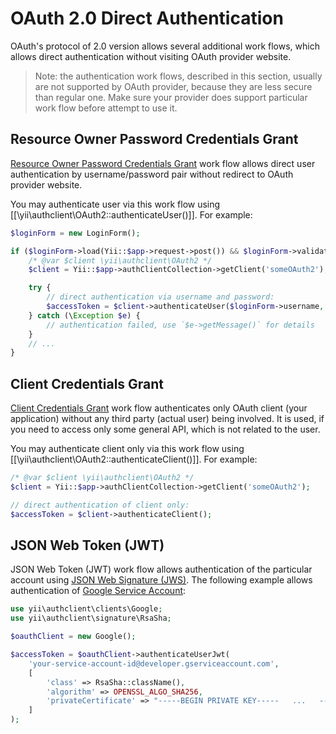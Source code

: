 OAuth 2.0 Direct Authentication
===============================

OAuth's protocol of 2.0 version allows several additional work flows, which allows direct
authentication without visiting OAuth provider website.

> Note: the authentication work flows, described in this section, usually are not supported by OAuth provider,
  because they are less secure than regular one. Make sure your provider does support particular work flow
  before attempt to use it.


## Resource Owner Password Credentials Grant

[Resource Owner Password Credentials Grant](https://tools.ietf.org/html/rfc6749#section-4.3) work flow allows direct
user authentication by username/password pair without redirect to OAuth provider website.

You may authenticate user via this work flow using [[\yii\authclient\OAuth2::authenticateUser()]].
For example:

```php
$loginForm = new LoginForm();

if ($loginForm->load(Yii::$app->request->post()) && $loginForm->validate()) {
    /* @var $client \yii\authclient\OAuth2 */
    $client = Yii::$app->authClientCollection->getClient('someOAuth2');

    try {
        // direct authentication via username and password:
        $accessToken = $client->authenticateUser($loginForm->username, $loginForm->password);
    } catch (\Exception $e) {
        // authentication failed, use `$e->getMessage()` for details
    }
    // ...
}
```


## Client Credentials Grant

[Client Credentials Grant](https://tools.ietf.org/html/rfc6749#section-4.4) work flow authenticates only OAuth client
(your application) without any third party (actual user) being involved. It is used, if you need to access only
some general API, which is not related to the user.

You may authenticate client only via this work flow using [[\yii\authclient\OAuth2::authenticateClient()]].
For example:

```php
/* @var $client \yii\authclient\OAuth2 */
$client = Yii::$app->authClientCollection->getClient('someOAuth2');

// direct authentication of client only:
$accessToken = $client->authenticateClient();
```


## JSON Web Token (JWT)

JSON Web Token (JWT) work flow allows authentication of the particular account using [JSON Web Signature (JWS)](https://tools.ietf.org/html/rfc7515).
The following example allows authentication of [Google Service Account](https://developers.google.com/identity/protocols/OAuth2ServiceAccount):

```php
use yii\authclient\clients\Google;
use yii\authclient\signature\RsaSha;

$oauthClient = new Google();

$accessToken = $oauthClient->authenticateUserJwt(
    'your-service-account-id@developer.gserviceaccount.com',
    [
        'class' => RsaSha::className(),
        'algorithm' => OPENSSL_ALGO_SHA256,
        'privateCertificate' => "-----BEGIN PRIVATE KEY-----   ...   -----END PRIVATE KEY-----\n"
    ]
);
```
